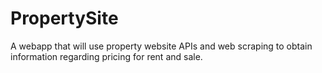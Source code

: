 # PropertySite
A webapp that will use property website APIs and web scraping to obtain information regarding pricing for rent and sale.

